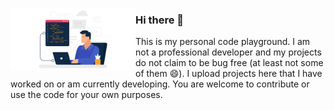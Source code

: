 <p>
  <img src="assets/programmer_transparent.gif" alt="Programmer" width="200" align="left"/>
</p>

### Hi there 👋

This is my personal code playground. I am not a professional developer and my projects do not claim to be bug free (at least not some of them 😄). I upload projects here that I have worked on or am currently developing. You are welcome to contribute or use the code for your own purposes.
